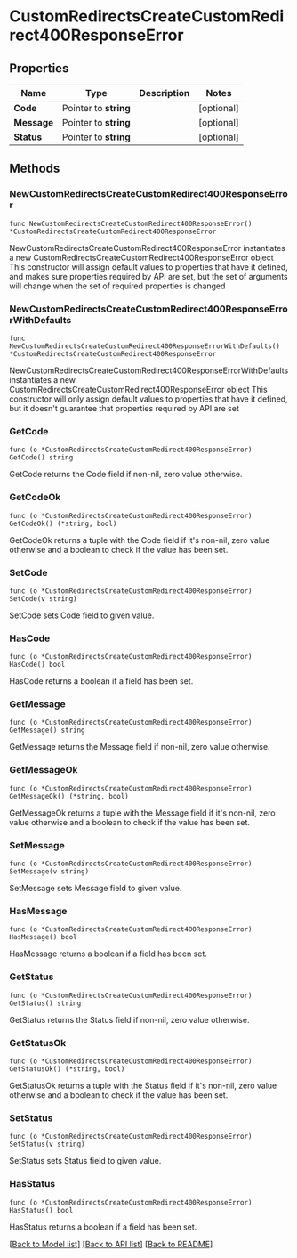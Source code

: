 # CustomRedirectsCreateCustomRedirect400ResponseError

## Properties

Name | Type | Description | Notes
------------ | ------------- | ------------- | -------------
**Code** | Pointer to **string** |  | [optional] 
**Message** | Pointer to **string** |  | [optional] 
**Status** | Pointer to **string** |  | [optional] 

## Methods

### NewCustomRedirectsCreateCustomRedirect400ResponseError

`func NewCustomRedirectsCreateCustomRedirect400ResponseError() *CustomRedirectsCreateCustomRedirect400ResponseError`

NewCustomRedirectsCreateCustomRedirect400ResponseError instantiates a new CustomRedirectsCreateCustomRedirect400ResponseError object
This constructor will assign default values to properties that have it defined,
and makes sure properties required by API are set, but the set of arguments
will change when the set of required properties is changed

### NewCustomRedirectsCreateCustomRedirect400ResponseErrorWithDefaults

`func NewCustomRedirectsCreateCustomRedirect400ResponseErrorWithDefaults() *CustomRedirectsCreateCustomRedirect400ResponseError`

NewCustomRedirectsCreateCustomRedirect400ResponseErrorWithDefaults instantiates a new CustomRedirectsCreateCustomRedirect400ResponseError object
This constructor will only assign default values to properties that have it defined,
but it doesn't guarantee that properties required by API are set

### GetCode

`func (o *CustomRedirectsCreateCustomRedirect400ResponseError) GetCode() string`

GetCode returns the Code field if non-nil, zero value otherwise.

### GetCodeOk

`func (o *CustomRedirectsCreateCustomRedirect400ResponseError) GetCodeOk() (*string, bool)`

GetCodeOk returns a tuple with the Code field if it's non-nil, zero value otherwise
and a boolean to check if the value has been set.

### SetCode

`func (o *CustomRedirectsCreateCustomRedirect400ResponseError) SetCode(v string)`

SetCode sets Code field to given value.

### HasCode

`func (o *CustomRedirectsCreateCustomRedirect400ResponseError) HasCode() bool`

HasCode returns a boolean if a field has been set.

### GetMessage

`func (o *CustomRedirectsCreateCustomRedirect400ResponseError) GetMessage() string`

GetMessage returns the Message field if non-nil, zero value otherwise.

### GetMessageOk

`func (o *CustomRedirectsCreateCustomRedirect400ResponseError) GetMessageOk() (*string, bool)`

GetMessageOk returns a tuple with the Message field if it's non-nil, zero value otherwise
and a boolean to check if the value has been set.

### SetMessage

`func (o *CustomRedirectsCreateCustomRedirect400ResponseError) SetMessage(v string)`

SetMessage sets Message field to given value.

### HasMessage

`func (o *CustomRedirectsCreateCustomRedirect400ResponseError) HasMessage() bool`

HasMessage returns a boolean if a field has been set.

### GetStatus

`func (o *CustomRedirectsCreateCustomRedirect400ResponseError) GetStatus() string`

GetStatus returns the Status field if non-nil, zero value otherwise.

### GetStatusOk

`func (o *CustomRedirectsCreateCustomRedirect400ResponseError) GetStatusOk() (*string, bool)`

GetStatusOk returns a tuple with the Status field if it's non-nil, zero value otherwise
and a boolean to check if the value has been set.

### SetStatus

`func (o *CustomRedirectsCreateCustomRedirect400ResponseError) SetStatus(v string)`

SetStatus sets Status field to given value.

### HasStatus

`func (o *CustomRedirectsCreateCustomRedirect400ResponseError) HasStatus() bool`

HasStatus returns a boolean if a field has been set.


[[Back to Model list]](../README.md#documentation-for-models) [[Back to API list]](../README.md#documentation-for-api-endpoints) [[Back to README]](../README.md)



